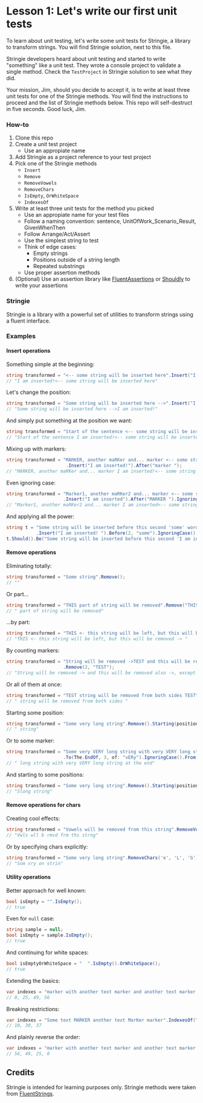 # Lesson 1: Let's write our first unit tests

To learn about unit testing, let's write some unit tests for Stringie, a library to transform strings. You will find Stringie solution, next to this file.

Stringie developers heard about unit testing and started to write "something" like a unit test. They wrote a console project to validate a single method. Check the `TestProject` in Stringie solution to see what they did.

Your mission, Jim, should you decide to accept it, is to write at least three unit tests for one of the Stringie methods. You will find the instructions to proceed and the list of Stringie methods below. This repo will self-destruct in five seconds. Good luck, Jim.

### How-to

1. Clone this repo
2. Create a unit test project
	* Use an appropiate name
3. Add Stringie as a project reference to your test project
4. Pick one of the Stringie methods
	* `Insert`
	* `Remove`
	* `RemoveVowels`
	* `RemoveChars`
	* `IsEmpty`, `OrWhiteSpace`
	* `IndexesOf`
5. Write at least three unit tests for the method you picked
	* Use an appropiate name for your test files
	* Follow a naming convention: sentence, UnitOfWork_Scenario_Result, GivenWhenThen
	* Follow Arrange/Act/Assert
	* Use the simplest string to test
	* Think of edge cases:
		* Empty strings
		* Positions outside of a string length
		* Repeated substrings
	* Use proper assertion methods
6. (Optional) Use an assertion library like [FluentAssertions](https://fluentassertions.com/introduction) or [Shouldly](https://github.com/shouldly/shouldly) to write your assertions

### Stringie

Stringie is a library with a powerful set of utilities to transform strings using a fluent interface.

### Examples

#### Insert operations

Something simple at the beginning:

```csharp
string transformed = "<-- some string will be inserted here".Insert("I am inserted!");
// "I am inserted!<-- some string will be inserted here"
```

Let's change the position:

```csharp
string transformed = "Some string will be inserted here -->".Insert("I am inserted!").To(The.End);
// "Some string will be inserted here -->I am inserted!"
```

And simply put something at the position we want:

```csharp
string transformed = "Start of the sentence <-- some string will be inserted here".Insert("I am inserted!").At(22);
// "Start of the sentence I am inserted!<-- some string will be inserted here"
```

Mixing up with markers:

```csharp
string transformed = "MARKER, another maRKer and... marker <-- some string will be inserted here"
                      .Insert("I am inserted!").After("marker ");
// "MARKER, another maRKer and... marker I am inserted!<-- some string will be inserted here"
```

Even ignoring case:

```csharp
string transformed = "Marker1, another maRKer2 and... marker <-- some string will be inserted here"
                     .Insert("I am inserted").After("MARKER ").IgnoringCase();
// "Marker1, another maRKer2 and... marker I am inserted<-- some string will be inserted here"
```

And applying all the power:

```csharp
string t = "Some string will be inserted before this second 'some' word, but not before this 'some'"
           .Insert("I am inserted! ").Before(2, "some").IgnoringCase().From(The.Beginning);
t.Should().Be("Some string will be inserted before this second 'I am inserted! some' word, but not before this 'some'"
```

#### Remove operations

Eliminating totally:

```csharp
string transformed = "Some string".Remove();
// ""
```

Or part...

```csharp
string transformed = "THIS part of string will be removed".Remove("THIS");
// " part of string will be removed"
```

...by part:

```csharp
string transformed = "THIS <- this string will be left, but this will be removed -> THIS".Remove("THIS").From(The.End);
// "THIS <- this string will be left, but this will be removed -> "
```

By counting markers:

```csharp
string transformed = "String will be removed ->TEST and this will be removed also ->TEST, except this ->TEST"
                     .Remove(2, "TEST");
// "String will be removed -> and this will be removed also ->, except this ->TEST"
```

Or all of them at once:

```csharp
string transformed = "TEST string will be removed from both sides TEST".RemoveAll("tESt").IgnoringCase();
// " string will be removed from both sides "
```

Starting some position:

```csharp
string transformed = "Some very long string".Remove().Starting(position: 7).From(The.End);
// " string"
```

Or to some marker:

```csharp
string transformed = "Some very VERY long string with very VERY long string at the end".Remove()
                     .To(The.EndOf, 3, of: "vERy").IgnoringCase().From(The.End);
// " long string with very VERY long string at the end"
```

And starting to some positions:

```csharp
string transformed = "Some very long string".Remove().Starting(position: 9).To(position: 0);
// "Slong string"
```

#### Remove operations for chars

Creating cool effects:

```csharp
string transformed = "Vowels will be removed from this string".RemoveVowels();
// "Vwls wll b rmvd frm ths strng"
```

Or by specifying chars explicitly:

```csharp
string transformed = "Some very long string".RemoveChars('e', 'L', 'G').IgnoringCase();
// "Som vry on strin"
```

#### Utility operations

Better approach for well known:

```csharp
bool isEmpty = "".IsEmpty();
// true
```

Even for `null` case:

```csharp
string sample = null;
bool isEmpty = sample.IsEmpty();
// true
```

And continuing for white spaces:

```csharp
bool isEmptyOrWhiteSpace = "  ".IsEmpty().OrWhiteSpace();
// true
```

Extending the basics:

```csharp
var indexes = "marker with another text marker and another text marker marker".IndexesOf("marker");
// 0, 25, 49, 56
```

Breaking restrictions:

```csharp
var indexes = "Some text MARKER another text MarKer marker".IndexesOf("mArkEr").IgnoringCase();
// 10, 30, 37
```

And plainly reverse the order:

```csharp
var indexes = "marker with another text marker and another text marker marker".IndexesOf("marker").From(The.End);
// 56, 49, 25, 0
```

## Credits

Stringie is intended for learning purposes only. Stringie methods were taken from [FluentStrings](https://github.com/MSayfullin/FluentStrings).

